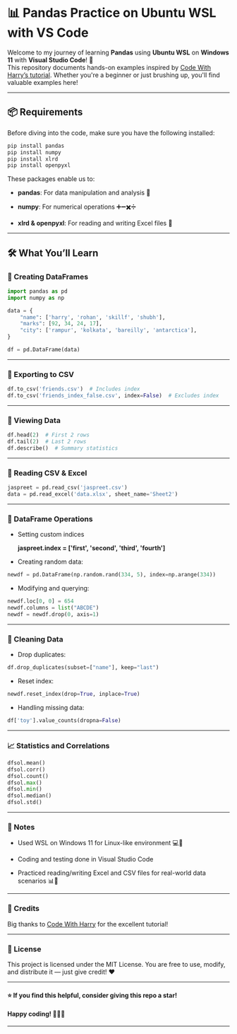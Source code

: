 # 📊 Pandas Practice on Ubuntu WSL with VS Code

Welcome to my journey of learning **Pandas** using **Ubuntu WSL** on **Windows 11** with **Visual Studio Code**! 🚀  
This repository documents hands-on examples inspired by [Code With Harry’s tutorial](https://youtu.be/RhEjmHeDNoA?si=WMHZN94ogMhoEUWQ). Whether you're a beginner or just brushing up, you'll find valuable examples here!

---

## 📦 Requirements

Before diving into the code, make sure you have the following installed:

```bash
pip install pandas
pip install numpy
pip install xlrd
pip install openpyxl
```
These packages enable us to:

- **pandas**: For data manipulation and analysis 🐼

- **numpy**: For numerical operations ➕➖✖️➗

- **xlrd & openpyxl**: For reading and writing Excel files 📗
------------------------------------
## 🛠️ What You’ll Learn

### 🧱 Creating DataFrames

```python
import pandas as pd
import numpy as np

data = {
    "name": ['harry', 'rohan', 'skillf', 'shubh'],
    "marks": [92, 34, 24, 17],
    "city": ['rampur', 'kolkata', 'bareilly', 'antarctica'],
}

df = pd.DataFrame(data)
```
-----------------------------------------
### 💾 Exporting to CSV

```python
df.to_csv('friends.csv')  # Includes index
df.to_csv('friends_index_false.csv', index=False)  # Excludes index
```
-----------------------
### 👀 Viewing Data

```python
df.head(2)  # First 2 rows
df.tail(2)  # Last 2 rows
df.describe()  # Summary statistics
```
------------------------------
### 📖 Reading CSV & Excel

```python
jaspreet = pd.read_csv('jaspreet.csv')
data = pd.read_excel('data.xlsx', sheet_name='Sheet2')
```
-------------------------------------
### 🧪 DataFrame Operations
- Setting custom indices

  **jaspreet.index = ['first', 'second', 'third', 'fourth']**    

- Creating random data:

```python
newdf = pd.DataFrame(np.random.rand(334, 5), index=np.arange(334))
```
- Modifying and querying:

```python
newdf.loc[0, 0] = 654
newdf.columns = list("ABCDE")
newdf = newdf.drop(0, axis=1)
```
----------------------------------
### 🧹 Cleaning Data

- Drop duplicates:

```python
df.drop_duplicates(subset=["name"], keep="last")
```
- Reset index:

```python
newdf.reset_index(drop=True, inplace=True)
```
- Handling missing data:

```python
df['toy'].value_counts(dropna=False)
```
--------------------------------
### 📈 Statistics and Correlations

```python
dfsol.mean()
dfsol.corr()
dfsol.count()
dfsol.max()
dfsol.min()
dfsol.median()
dfsol.std()
```
------------------------------
### 📌 Notes
- Used WSL on Windows 11 for Linux-like environment 💻🐧

- Coding and testing done in Visual Studio Code

- Practiced reading/writing Excel and CSV files for real-world data scenarios 📊📁

-----------------------------
### 🔗 Credits
Big thanks to [Code With Harry](https://www.codewithharry.com/) for the excellent tutorial!

-----------------------------
### 📜 License

This project is licensed under the MIT License.
You are free to use, modify, and distribute it — just give credit! ❤️

------------------------------

#### ⭐ If you find this helpful, consider giving this repo a star!
#### Happy coding! 🧑‍💻🌟
-----------------------------
